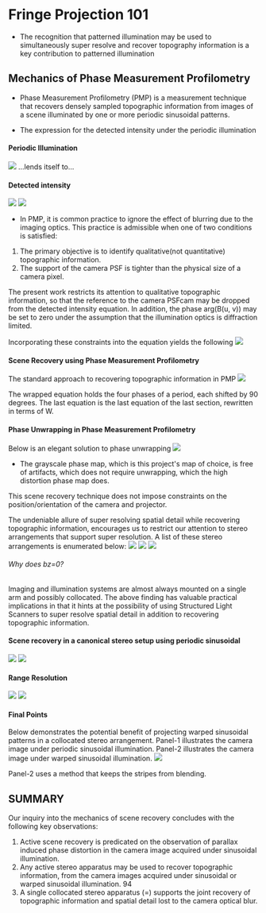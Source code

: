 # Fringe Projection 101
* The recognition that patterned illumination may be used to simultaneously super resolve and recover topography information is a key contribution to patterned illumination

## Mechanics of Phase Measurement Profilometry
* Phase Measurement Profilometry (PMP) is a measurement technique that recovers densely sampled topographic information from images of a scene illuminated by one or more periodic sinusoidal patterns.


* The expression for the detected intensity under the periodic illumination
#### Periodic Illumination
![](https://lh3.googleusercontent.com/5miPTtWmokxwEc11HZ_5utigHPJyCW7L6B7BrMBNaQXsONZI_HDQ__AIQjL2zWgIYcwxrCzgJG_sqlWQLdjvPsE_cwpkeQ5hy3Oz97ZgO37Pc0vUwk-N0oTj3wZXUoH_H_uPtfxd) ...lends itself to...
#### Detected intensity
![](https://lh6.googleusercontent.com/wkGM17ckYzOYsQewkudxQjq6CtesIV2JnWiyNQ8EsX-A_TMNW7kEAcss8evv47aLcgtqZk1E_62YpeVjugVA-1roGZnAF70wKhCw3bR3ZWcFpZPLZnrcyAGzI_6Cl8DdSlo__p3w)
![](https://lh4.googleusercontent.com/JULF3gwiQ-wRAydRl3GU7fc8-7P4gHPq_ewMwxAk5oC37uKGsp9iQtL-UrYWzzSNVC4lVYQ58OgvF1WhOYoyj8vYmuBMDaYWZrmX2dm2bctzj2tBq2y_laSIt8FlLiby7CXOAOv5)


* In PMP, it is common practice to ignore the effect of blurring due to the imaging optics. This practice is admissible when one of two conditions is satisfied:
1. The primary objective is to identify qualitative(not quantitative) topographic information.
2. The support of the camera PSF is tighter than the physical size of a camera pixel.

The present work restricts its attention to qualitative topographic information, so that the reference to
the camera PSFcam may be dropped from the detected intensity equation. In addition, the phase arg(B(u, v)) may be set to zero under the assumption that the illumination optics is diffraction limited.

Incorporating these constraints into the equation yields the following
![](https://lh4.googleusercontent.com/LS3GkuN0NfslFcUtvv5EmMyW-Y9azc4o9ySHUQ7_PTgT98AJk7hsWXWJfBdx6WyunSQ1rFXRCpxnI0vP2LW9KU9aGFPGJ_bg88bVxZOC)

#### Scene Recovery using Phase Measurement Profilometry

The standard approach to recovering topographic information in PMP
![](https://lh4.googleusercontent.com/4Q61d6Xiw5XvHRJShoS5drCTzAkGiRn09VOWEnJmZ4l2wQL9oXOAeTnE86u94ynaV8n8WLQV2yFMNF7UN2JEKF-U8a8r2lQhZ4TTmNKLLOWz0I29vh0ZfxjEclhqbBUI9h8m60m5)

The wrapped equation holds the four phases of a period, each shifted by 90 degrees. The last equation is the last equation of the last section, rewritten in terms of W.

#### Phase Unwrapping in Phase Measurement Profilometry
Below is an elegant solution to phase unwrapping
![](https://lh4.googleusercontent.com/8TBCKzYKcnO6kSM1bkVzNuxgkacdjlUrE0x7GDdXav3VTSjrmBSNfAb_5uFRup0vbdrdIoPh7IwuRIQ7D6GweFyucvS0dP6aSvoUVgoc6Ccj_ixKWjjzxeIpsVyMMsJsDXcO4UdU)
* The grayscale phase map, which is this project's map of choice, is free of artifacts, which does not require unwrapping, which the high distortion phase map does.

This scene recovery technique does not impose constraints on the position/orientation of the camera and projector.

The undeniable allure of super resolving spatial detail while recovering topographic information, encourages us to restrict our attention to stereo arrangements that support super resolution. A list of these stereo arrangements is enumerated below:
![](https://lh6.googleusercontent.com/7qnQs_JH08w0r2rDzDwMjKk4FzGGUzP1psMuIXjw6vkXG0i8rlf8o2t3F0aTk7e9kcIo4XTwzf5mfqVrnwqk6lSGgBI9D8Y34S4XFvtwCOTXLgyDTxFjMd50UAs6imJ622340D3e)
![](https://lh3.googleusercontent.com/4qhzxkNTDjFELk0-9qJ-YesUqXkaMZe6RQuYxug1jyJTZWxWXgF4sN3fpgATMNEbkSyNdxZcuQ7IKehq9Wv2zObrPd4756ec5QayBKqxQoWE_7MYNaglYdecI6MqU_MhpP_h_i7K)
![](https://lh4.googleusercontent.com/QyhlrA9ycm315H4RUtj4mHuy6_3aNAknNIWo-MC0AVbW4a2sPunAz5TfVXr6wivh8VWFACVCWN9w6iq2s2AZGsUpkuLneRI3j9aU4RRecMyDGkj_fLsNDfiNBq3-GmmDklgleEeF)

###### Why does bz=0?

Imaging and illumination systems are almost always mounted on a single arm and possibly
collocated. The above finding has valuable practical implications in that it hints at the possibility of using
Structured Light Scanners to super resolve spatial detail in addition to recovering topographic information.

#### Scene recovery in a canonical stereo setup using periodic sinusoidal
![](https://lh3.googleusercontent.com/mPwHbW5R8jSFufkcmLmWWdojkCP6GVPy-Z6HLN3HSpx1A4ssTsyBvcwD5tdFJeFIA2JQczZeaoCiZ4S1cPMAn4fDhfZpn2dZRlNUvPuRhZ8Qb0EkynNeCPeRDs0THKDIunVSxI9V)
![](https://lh4.googleusercontent.com/-eoZh1Qv7a43Fk6iyRLIoUNrlRERoaTl-Fg9eCyJAmedaDdg0QkrX9-mFr42oz2-NMeUMjA60MQ9VcLbZLiKSL9cxSJRLXlHnki_bZI-46SXs837CrBnwnKZpF6wQK1yVLLzdLCr)

#### Range Resolution
![](https://lh6.googleusercontent.com/TREQRt1tRQoIZZ1JrHyyXNx5lVof8Et_SR5stAb5LWKKze0Ny6L35MQlOwfMYB_t9ntJ_FOUVaca2jEFhkZK0tv6geJmshoWrhusmWHXyOEbe41QNX6tvvWo2GtnH0222n4eeqTs)
![](https://lh5.googleusercontent.com/8tOANWi8abIvMFr1isEZI7g2qsZQnPF38MIV64H5MUbGEgRHufMNEO9cnLLU4UX1ZM2qJpmy45RN9e1v3cGItiLId9_6IcSGTb74DqP3wOSInZZT_K9aLTmWXnGClTVPYkXiHLAk)

#### Final Points
Below demonstrates the potential benefit of projecting warped sinusoidal patterns in a collocated stereo arrangement. Panel-1 illustrates the camera image under periodic sinusoidal illumination. Panel-2 illustrates the camera image under warped sinusoidal illumination.
![](https://lh4.googleusercontent.com/hCqktHzMhl3Uxtih2CQYWnDN2qAo1y6hg-f-0lcgfwFKQ52snIrEtsmfyIZrO0KTZHwPekxkqnU-W7V5xaxeUKEtisPa5NhfEtg5HreCJgbn0kv_ZIXmgUXX7mRvruMTNzR9aBTQ)

Panel-2 uses a method that keeps the stripes from blending.

## SUMMARY
Our inquiry into the mechanics of scene recovery concludes with the following key observations:
1. Active scene recovery is predicated on the observation of parallax induced phase distortion in the
camera image acquired under sinusoidal illumination.
2. Any active stereo apparatus may be used to recover topographic information, from the camera images
acquired under sinusoidal or warped sinusoidal illumination.
94
3. A single collocated stereo apparatus (=) supports the joint recovery of topographic information
and spatial detail lost to the camera optical blur.
